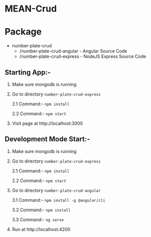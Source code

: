 # MEAN-Crud

# Package
* number-plate-crud
  * /number-plate-crud-angular - Angular Source Code
  * /number-plate-crud-express - NodeJS Express Source Code

## Starting App:-
1. Make sure mongodb is running

2. Go to directory `number-plate-crud-express`

   2.1 Command:- `npm install`

   2.2 Command:- `npm start`

3. Visit page at http://localhost:3000


## Development Mode Start:-
1. Make sure mongodb is running

2. Go to directory `number-plate-crud-express`

   2.1 Command:- `npm install`

   2.2 Command:- `npm start`
  
3. Go to directory `number-plate-crud-angular`

   3.1 Command:- `npm install -g @angular/cli`
  
   3.2 Command:- `npm install`
  
   3.3 Command:- `ng serve`
  
4. Run at http://localhost:4200
